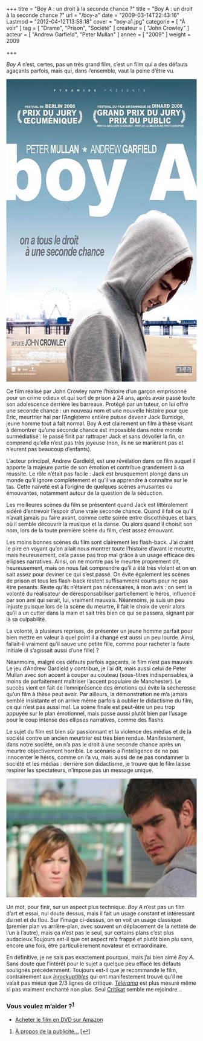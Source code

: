 +++
titre = "Boy A : un droit à la seconde chance ?"
title = "Boy A : un droit à la seconde chance ?"
url = "/boy-a"
date = "2009-03-14T22:43:16"
Lastmod = "2012-04-12T13:58:18"
cover = "boy-a1.jpg"
categorie = [ "À voir" ]
tag = [ "Drame", "Prison", "Société" ]
createur = [ "John Crowley" ]
acteur = [ "Andrew Garfield", "Peter Mullan" ]
annee = [ "2009" ]
weight = 2009

+++

<p><em>Boy A</em> n&rsquo;est, certes, pas un très grand film, c&rsquo;est un film qui a des défauts agaçants parfois, mais qui, dans l&rsquo;ensemble, vaut la peine d&rsquo;être vu.</p>
<div style="text-align: center;"><a href="http://www.allocine.fr/film/fichefilm_gen_cfilm=134123.html"><img src="skitched-20090314-162244.jpg" border="0" alt="skitched-20090314-162244.jpg" width="600" height="800" /></a></div>
<p>Ce film réalisé par John Crowley narre l&rsquo;histoire d&rsquo;un garçon emprisonné pour un crime odieux et qui sort de prison à 24 ans, après avoir passé toute son adolescence derrière les barreaux. Protégé par un tuteur, on lui offre une seconde chance : un nouveau nom et une nouvelle histoire pour que Eric, meurtrier haï par l&rsquo;Angleterre entière puisse devenir Jack Burridge, jeune homme tout à fait normal. Boy A est clairement un film à thèse visant à démontrer qu&rsquo;une seconde chance est impossible dans notre monde surmédiatisé : le passé finit par rattraper Jack et sans dévoiler la fin, on comprend qu&rsquo;elle n&rsquo;est pas très joyeuse (non, ils ne se marièrent pas et n&rsquo;eurent pas beaucoup d&rsquo;enfants).</p>
<p>L&rsquo;acteur principal, Andrew Gardield, est une révélation dans ce film auquel il apporte la majeure partie de son émotion et contribue grandement à sa réussite. Le rôle n&rsquo;était pas facile : Jack est brusquement plongé dans un monde qu&rsquo;il ignore complètement et qu&rsquo;il va apprendre à connaître sur le tas. Cette naïveté est à l&rsquo;origine de quelques scènes amusantes ou émouvantes, notamment autour de la question de la séduction.</p>
<p>Les meilleures scènes du film se présentent quand Jack est littéralement sidéré d&rsquo;entrevoir l&rsquo;espoir d&rsquo;une vraie seconde chance. Quand il fait ce qu&rsquo;il n&rsquo;avait jamais pu faire avant, comme cette soirée entre discothèques et bars où il semble découvrir la musique et la danse. Ou alors quand il choisit son nom, lors de la toute première scène du film, c&rsquo;est assez émouvant.</p>
<p>Les moins bonnes scènes du film sont clairement les flash-back. J&rsquo;ai craint le pire en voyant qu&rsquo;on allait nous montrer toute l&rsquo;histoire d&rsquo;avant le meurtre, mais heureusement, cela passe pas trop mal grâce à un usage efficace des ellipses narratives. Ainsi, on ne montre pas le meurtre proprement dit, heureusement, mais on nous fait comprendre qu&rsquo;il a été très violent et on en sait assez pour deviner ce qui s&rsquo;est passé. On évite également les scènes de prison et tous les flash-back restent suffisamment courts pour ne pas être pesants. Reste qu&rsquo;ils n&rsquo;étaient pas nécessaires, à mon avis : on sent la volonté du réalisateur de déresponsabiliser partiellement le héros, influencé par son ami qui serait, lui, vraiment mauvais. Néanmoins, je suis un peu injuste puisque lors de la scène du meurtre, il fait le choix de venir alors qu&rsquo;il a un cutter dans la main et sait très bien ce qui se passera, signant par là sa culpabilité.</p>
<p>La volonté, à plusieurs reprises, de présenter un jeune homme parfait pour bien mettre en valeur à quel point il a changé est aussi un peu lourde. Ainsi, fallait-il vraiment qu&rsquo;il sauve une petite fille, comme pour racheter la faute initiale (il s&rsquo;agissait aussi d&rsquo;une fille) ?</p>
<p>Néanmoins, malgré ces défauts parfois agaçants, le film n&rsquo;est pas mauvais. Le jeu d&rsquo;Andrew Gardield y contribue, je l&rsquo;ai dit, mais aussi celui de Peter Mullan avec son accent à couper au couteau (sous-titres indispensables, à moins de parfaitement maîtriser l&rsquo;accent populaire de Manchester). Le succès vient en fait de l&rsquo;omniprésence des émotions qui évite la sécheresse qu&rsquo;un film à thèse peut avoir. Par ailleurs, la démonstration ne m&rsquo;a jamais semblé insistante et on arrive même parfois à oublier le didactisme du film, ce qui n&rsquo;est pas aussi mal. La scène finale est peut-être un peu trop appuyée sur le plan émotionnel, mais passe aussi plutôt bien par l&rsquo;usage pour le coup intense des ellipses narratives, comme des flashs.</p>
<p>Le sujet du film est bien sûr passionnant et la violence des médias et de la société contre un ancien meurtrier est très bien rendue. Manifestement, dans notre société, on n&rsquo;a pas le droit à une seconde chance après un meurtre objectivement horrible. Le scénario a l&rsquo;intelligence de ne pas innocenter le héros, comme on l&rsquo;a vu, mais aussi de ne pas condamner la société et les médias : derrière son didactisme, je trouve que le film laisse respirer les spectateurs, n&rsquo;impose pas un message unique.</p>
<div style="text-align: center;"><img src="boy-a.jpg" border="0" alt="boy-a.jpg" width="549" height="314" /></div>
<p>Un mot, pour finir, sur un aspect plus technique. <em>Boy A</em> n&rsquo;est pas un film d&rsquo;art et essai, nul doute dessus, mais il fait un usage constant et intéressant du net et du flou. Sur l&rsquo;image ci-dessus, on en voit un usage classique (premier plan vs arrière-plan, avec souvent un déplacement de la netteté de l&rsquo;un à l&rsquo;autre), mais ça n&rsquo;est pas le seul, sur certains plans c&rsquo;est plus audacieux.Toujours est-il que cet aspect m&rsquo;a frappé et plutôt bien plu sans, encore une fois, être particulièrement novateur et extraordinaire.</p>
<p>En définitive, je ne sais pas exactement pourquoi, mais j&rsquo;ai bien aimé <em>Boy A</em>. Sans doute que l&rsquo;intérêt pour le sujet a quelque peu effacé les défauts soulignés précédemment.  Toujours est-il que je recommande le film, contrairement aux <em><a href="http://www.lesinrocks.com/cine/cinema-article/article/boy-a/">Inrockuptibles</a></em> qui ont manifestement trouvé qu&rsquo;il ne valait pas mieux que 2/3 lignes de critique. <em><a href="http://www.telerama.fr/cinema/films/boy-a,360696,critique.php">Télérama</a></em> est plus mesuré même si pas vraiment enchanté non plus. Seul <a href="http://www.critikat.com/Boy-A.html">Critikat</a> semble me rejoindre&#8230;</p>
<div class="amazon">
<h3>Vous voulez m&rsquo;aider ?<sup><a href="#footnote_0_1372" id="identifier_0_1372" class="footnote-link footnote-identifier-link" title="&Agrave; propos de la publicit&eacute;&hellip;">1</a></sup></h3>
<ul>
<li><a href="http://www.amazon.fr/gp/product/B002IYLEZG/ref=as_li_ss_tl?ie=UTF8&#038;tag=leblogdenic07-21&#038;linkCode=as2&#038;camp=1642&#038;creative=19458&#038;creativeASIN=B002IYLEZG">Acheter le film en DVD sur Amazon</a></li>
</ul>
</div>
<ol class="footnotes"><li id="footnote_0_1372" class="footnote"><a href="http://voiretmanger.fr/a-propos/publicite/">À propos de la publicité…</a> [<a href="#identifier_0_1372" class="footnote-link footnote-back-link">&#8617;</a>]</li></ol>
